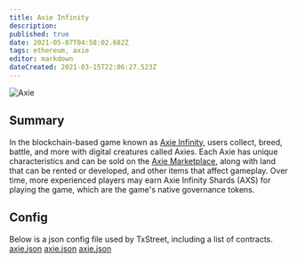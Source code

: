 ```yaml
---
title: Axie Infinity
description:
published: true
date: 2021-05-07T04:58:02.682Z
tags: ethereum, axie
editor: markdown
dateCreated: 2021-03-15T22:06:27.523Z
---
```


![Axie](https://txstreet.com/static/img/singles/house_logos/axie.png)

## Summary

In the blockchain-based game known as [Axie Infinity](https://axieinfinity.com/), users collect, breed, battle, and more with digital creatures called Axies. Each Axie has unique characteristics and can be sold on the [Axie Marketplace](https://marketplace.axieinfinity.com/), along with land that can be rented or developed, and other items that affect gameplay. Over time, more experienced players may earn Axie Infinity Shards (AXS) for playing the game, which are the game's native governance tokens.

## Config

Below is a json config file used by TxStreet, including a list of contracts. [axie.json](/ethereum/houses/axie.json) [axie.json](/ethereum/houses/axie.json) [axie.json](/ethereum/houses/axie.json)